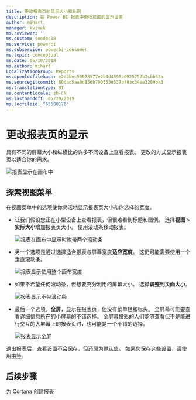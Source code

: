 ```yaml
---
title: 更改报表页的显示大小和比例
description: 在 Power BI 报表中更改页面的显示设置
author: mihart
manager: kvivek
ms.reviewer: ''
ms.custom: seodec18
ms.service: powerbi
ms.subservice: powerbi-consumer
ms.topic: conceptual
ms.date: 05/10/2018
ms.author: mihart
LocalizationGroup: Reports
ms.openlocfilehash: e2d3bec59078577e2b4d4595c0925753b2cbb53a
ms.sourcegitcommit: 60dad5aa0d85db790553e537bf8ac34ee3289ba3
ms.translationtype: MT
ms.contentlocale: zh-CN
ms.lasthandoff: 05/29/2019
ms.locfileid: "65608176"
---
```

# <a name="change-the-display-of-a-report-page"></a>更改报表页的显示
具有不同的屏幕大小和纵横比的许多不同设备上查看报表。  更改的方式显示报表页以适合你的需求。    

![报表显示在画布中](media/end-user-report-view/power-bi-report.png)

## <a name="explore-the-view-menu"></a>探索视图菜单
在视图菜单中的选项使你灵活地显示报表页大小和你选择的宽度。

- 让我们假设您正在小型设备上查看报表，但很难看到标题和图例。  选择**视图** > **实际大小**增加报表页大小。 使用滚动条移动报表。 

    ![报表在画布中显示时附带两个滚动条](media/end-user-report-view/power-bi-actual-size-new.png)


- 另一个选项是通过选择适合报表与屏幕宽度**适应宽度**。 这仍可能需要使用一个垂直滚动条。

  ![报表显示使用整个画布宽度](media/end-user-report-view/power-bi-fit-to-width-new.png)

- 如果不希望任何滚动条，但想要充分利用的屏幕大小。  选择**调整到页面大小**。

   ![报表显示不带滚动条](media/end-user-report-view/power-bi-fit-to-width.png)

   
- 最后一个选项，**全屏**，显示在报表页，但没有菜单栏和标头。 全屏幕可能要查看详细信息所在的小屏幕的不错选择。  全屏幕投影的人们能够查看但不是能进行交互的大屏幕上的报表页时，也可能是一个不错的选择。  

    ![报表显示全屏](media/end-user-report-view/power-bi-full-screen.png)

退出报表后，查看设置不会保存，但还原为默认值。 如果您保存这些设置，请使用[书签](end-user-bookmarks.md)。 

## <a name="next-steps"></a>后续步骤
[为 Cortana 创建报表](../service-cortana-answer-cards.md)
